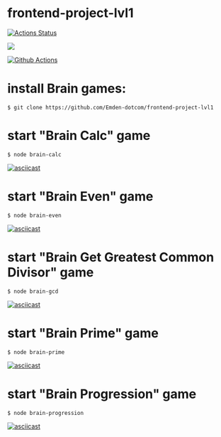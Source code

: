 # frontend-project-lvl1

[![Actions Status](https://github.com/Emden-dotcom/frontend-project-lvl1/workflows/hexlet-check/badge.svg)](https://github.com/Emden-dotcom/frontend-project-lvl1/actions)

<a href="https://codeclimate.com/github/codeclimate/codeclimate/maintainability"><img src="https://api.codeclimate.com/v1/badges/a99a88d28ad37a79dbf6/maintainability" /></a>

[![Github Actions](https://github.com/Emden-dotcom/frontend-project-lvl1/workflows/Github_Actions/badge.svg)](https://github.com/Emden-dotcom/frontend-project-lvl1/actions)

# install Brain games:
```
$ git clone https://github.com/Emden-dotcom/frontend-project-lvl1
```

# start "Brain Calc" game
```
$ node brain-calc
```
[![asciicast](https://asciinema.org/a/457462.svg)](https://asciinema.org/a/457462)


# start "Brain Even" game
```
$ node brain-even
```
[![asciicast](https://asciinema.org/a/457466.svg)](https://asciinema.org/a/457466)


# start "Brain Get Greatest Common Divisor" game
```
$ node brain-gcd
```
[![asciicast](https://asciinema.org/a/457468.svg)](https://asciinema.org/a/457468)


 # start "Brain Prime" game
 ```
$ node brain-prime
```
[![asciicast](https://asciinema.org/a/457470.svg)](https://asciinema.org/a/457470)


 # start "Brain Progression" game
 ```
$ node brain-progression
```
[![asciicast](https://asciinema.org/a/457471.svg)](https://asciinema.org/a/457471)
